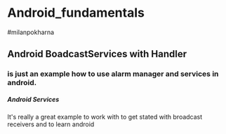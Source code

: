 
# Android_fundamentals

#milanpokharna

## Android BoadcastServices with Handler
### is just an example how to use alarm manager and services in android.
##### Android Services
It's really a great example to work with to get stated with broadcast receivers and to learn android

